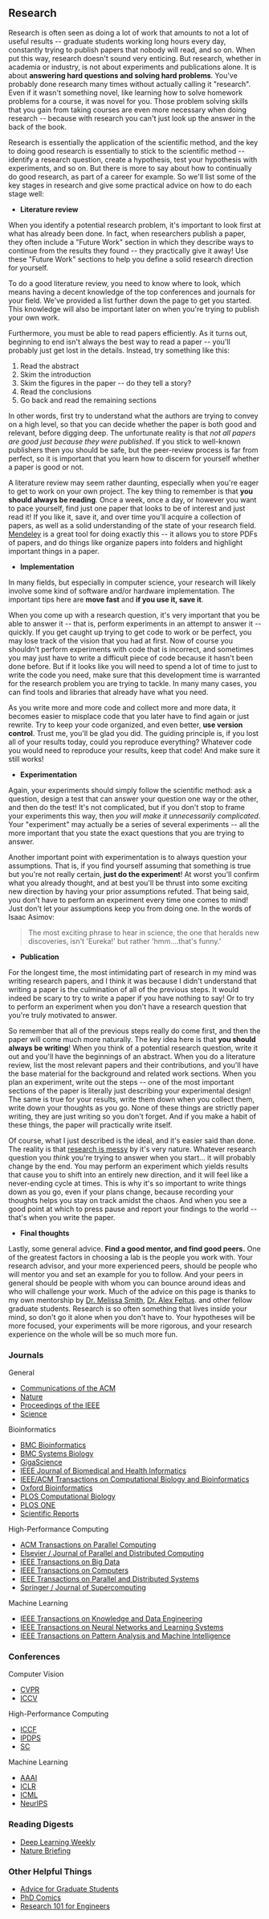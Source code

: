 ## Research

Research is often seen as doing a lot of work that amounts to not a lot of useful results -- graduate students working long hours every day, constantly trying to publish papers that nobody will read, and so on. When put this way, research doesn't sound very enticing. But research, whether in academia or industry, is not about experiments and publications alone. It is about __answering hard questions and solving hard problems__. You've probably done research many times without actually calling it "research". Even if it wasn't something novel, like learning how to solve homework problems for a course, it was novel for you. Those problem solving skills that you gain from taking courses are even more necessary when doing research -- because with research you can't just look up the answer in the back of the book.

Research is essentially the application of the scientific method, and the key to doing good research is essentially to stick to the scientific method -- identify a research question, create a hypothesis, test your hypothesis with experiments, and so on. But there is more to say about how to continually do good research, as part of a career for example. So we'll list some of the key stages in research and give some practical advice on how to do each stage well:

- __Literature review__

When you identify a potential research problem, it's important to look first at what has already been done. In fact, when researchers publish a paper, they often include a "Future Work" section in which they describe ways to continue from the results they found -- they practically give it away! Use these "Future Work" sections to help you define a solid research direction for yourself.

To do a good literature review, you need to know where to look, which means having a decent knowledge of the top conferences and journals for your field. We've provided a list further down the page to get you started. This knowledge will also be important later on when you're trying to publish your own work.

Furthermore, you must be able to read papers efficiently. As it turns out, beginning to end isn't always the best way to read a paper -- you'll probably just get lost in the details. Instead, try something like this:

1. Read the abstract
2. Skim the introduction
3. Skim the figures in the paper -- do they tell a story?
4. Read the conclusions
5. Go back and read the remaining sections

In other words, first try to understand what the authors are trying to convey on a high level, so that you can decide whether the paper is both good and relevant, before digging deep. The unfortunate reality is that _not all papers are good just because they were published_. If you stick to well-known publishers then you should be safe, but the peer-review process is far from perfect, so it is important that you learn how to discern for yourself whether a paper is good or not.

A literature review may seem rather daunting, especially when you're eager to get to work on your own project. The key thing to remember is that __you should always be reading__. Once a week, once a day, or however you want to pace yourself, find just one paper that looks to be of interest and just read it! If you like it, save it, and over time you'll acquire a collection of papers, as well as a solid understanding of the state of your research field. [Mendeley](https://www.mendeley.com/) is a great tool for doing exactly this -- it allows you to store PDFs of papers, and do things like organize papers into folders and highlight important things in a paper.

- __Implementation__

In many fields, but especially in computer science, your research will likely involve some kind of software and/or hardware implementation. The important tips here are __move fast__ and __if you use it, save it__.

When you come up with a research question, it's very important that you be able to answer it -- that is, perform experiments in an attempt to answer it -- quickly. If you get caught up trying to get code to work or be perfect, you may lose track of the vision that you had at first. Now of course you shouldn't perform experiments with code that is incorrect, and sometimes you may just have to write a difficult piece of code because it hasn't been done before. But if it looks like you will need to spend a lot of time to just to write the code you need, make sure that this development time is warranted for the research problem you are trying to tackle. In many many cases, you can find tools and libraries that already have what you need.

As you write more and more code and collect more and more data, it becomes easier to misplace code that you later have to find again or just rewrite. Try to keep your code organized, and even better, __use version control__. Trust me, you'll be glad you did. The guiding principle is, if you lost all of your results today, could you reproduce everything? Whatever code you would need to reproduce your results, keep that code! And make sure it still works!

- __Experimentation__

Again, your experiments should simply follow the scientific method: ask a question, design a test that can answer your question one way or the other, and then do the test! It's not complicated, but if you don't stop to frame your experiments this way, then _you will make it unnecessarily complicated_. Your "experiment" may actually be a series of several experiments -- all the more important that you state the exact questions that you are trying to answer.

Another important point with experimentation is to always question your assumptions. That is, if you find yourself assuming that something is true but you're not really certain, __just do the experiment__! At worst you'll confirm what you already thought, and at best you'll be thrust into some exciting new direction by having your prior assumptions refuted. That being said, you don't have to perform an experiment every time one comes to mind! Just don't let your assumptions keep you from doing one. In the words of Isaac Asimov:

> The most exciting phrase to hear in science, the one that heralds new discoveries, isn't 'Eureka!' but rather 'hmm....that's funny.'

- __Publication__

For the longest time, the most intimidating part of research in my mind was writing research papers, and I think it was because I didn't understand that writing a paper is the culmination of all of the previous steps. It would indeed be scary to try to write a paper if you have nothing to say! Or to try to perform an experiment when you don't have a research question that you're truly motivated to answer.

So remember that all of the previous steps really do come first, and then the paper will come much more naturally. The key idea here is that __you should always be writing__! When you think of a potential research question, write it out and you'll have the beginnings of an abstract. When you do a literature review, list the most relevant papers and their contributions, and you'll have the base material for the background and related work sections. When you plan an experiment, write out the steps -- one of the most important sections of the paper is literally just describing your experimental design! The same is true for your results, write them down when you collect them, write down your thoughts as you go. None of these things are strictly paper writing, they are just writing so you don't forget. And if you make a habit of these things, the paper will practically write itself.

Of course, what I just described is the ideal, and it's easier said than done. The reality is that [research is messy](http://phdcomics.com/comics/archive.php?comicid=761) by it's very nature. Whatever research question you _think_ you're trying to answer when you start... it will probably change by the end. You may perform an experiment which yields results that cause you to shift into an entirely new direction, and it will feel like a never-ending cycle at times. This is why it's so important to write things down as you go, even if your plans change, because recording your thoughts helps you stay on track amidst the chaos. And when you see a good point at which to press pause and report your findings to the world -- that's when you write the paper.

- __Final thoughts__

Lastly, some general advice. __Find a good mentor, and find good peers.__ One of the greatest factors in choosing a lab is the people you work with. Your research advisor, and your more experienced peers, should be people who will mentor you and set an example for you to follow. And your peers in general should be people with whom you can bounce around ideas and who will challenge your work. Much of the advice on this page is thanks to my own mentorship by [Dr. Melissa Smith](https://www.clemson.edu/cecas/departments/ece/faculty_staff/faculty/msmith.html), [Dr. Alex Feltus](https://www.clemson.edu/science/departments/genetics-biochemistry/people/profiles/ffeltus). and other fellow graduate students. Research is so often something that lives inside your mind, so don't go it alone when you don't have to. Your hypotheses will be more focused, your experiments will be more rigorous, and your research experience on the whole will be so much more fun.

### Journals

General

- [Communications of the ACM](https://cacm.acm.org/)
- [Nature](https://www.nature.com/)
- [Proceedings of the IEEE](https://proceedingsoftheieee.ieee.org/)
- [Science](https://www.sciencemag.org/)

Bioinformatics

- [BMC Bioinformatics](https://bmcbioinformatics.biomedcentral.com/)
- [BMC Systems Biology](https://bmcsystbiol.biomedcentral.com/)
- [GigaScience](https://academic.oup.com/gigascience)
- [IEEE Journal of Biomedical and Health Informatics](https://ieeexplore.ieee.org/xpl/RecentIssue.jsp?punumber=6221020)
- [IEEE/ACM Transactions on Computational Biology and Bioinformatics](https://ieeexplore.ieee.org/xpl/RecentIssue.jsp?punumber=8857)
- [Oxford Bioinformatics](https://academic.oup.com/bioinformatics/)
- [PLOS Computational Biology](https://journals.plos.org/ploscompbiol/)
- [PLOS ONE](https://journals.plos.org/plosone/)
- [Scientific Reports](https://www.nature.com/srep/)

High-Performance Computing

- [ACM Transactions on Parallel Computing](https://dlnext.acm.org/journal/topc)
- [Elsevier / Journal of Parallel and Distributed Computing](https://www.journals.elsevier.com/journal-of-parallel-and-distributed-computing/)
- [IEEE Transactions on Big Data](https://ieeexplore.ieee.org/xpl/RecentIssue.jsp?punumber=6687317)
- [IEEE Transactions on Computers](https://ieeexplore.ieee.org/xpl/RecentIssue.jsp?punumber=12)
- [IEEE Transactions on Parallel and Distributed Systems](https://ieeexplore.ieee.org/xpl/RecentIssue.jsp?punumber=71)
- [Springer / Journal of Supercomputing](https://link.springer.com/journal/11227)

Machine Learning

- [IEEE Transactions on Knowledge and Data Engineering](https://ieeexplore.ieee.org/xpl/RecentIssue.jsp?punumber=69)
- [IEEE Transactions on Neural Networks and Learning Systems](https://ieeexplore.ieee.org/xpl/RecentIssue.jsp?punumber=5962385)
- [IEEE Transactions on Pattern Analysis and Machine Intelligence](https://ieeexplore.ieee.org/xpl/RecentIssue.jsp?punumber=34)

### Conferences

Computer Vision

- [CVPR](https://www.thecvf.com/)
- [ICCV](https://www.thecvf.com/)

High-Performance Computing

- [ICCF](http://www.computingfrontiers.org/)
- [IPDPS](http://www.ipdps.org/ipdps2019/)
- [SC](http://supercomputing.org/)

Machine Learning

- [AAAI](https://www.aaai.org/)
- [ICLR](https://iclr.cc/)
- [ICML](https://icml.cc/)
- [NeurIPS](https://nips.cc/)

### Reading Digests

- [Deep Learning Weekly](https://www.deeplearningweekly.com/)
- [Nature Briefing](https://www.nature.com/briefing/signup/)

### Other Helpful Things

- [Advice for Graduate Students](https://www.ece.ucsb.edu/~yuanxie/Advice.html)
- [PhD Comics](http://phdcomics.com/)
- [Research 101 for Engineers](http://www.me.umn.edu/intranet/pdf/RESEARCH%20101%20FOR%20ENGINEERS.PDF)
